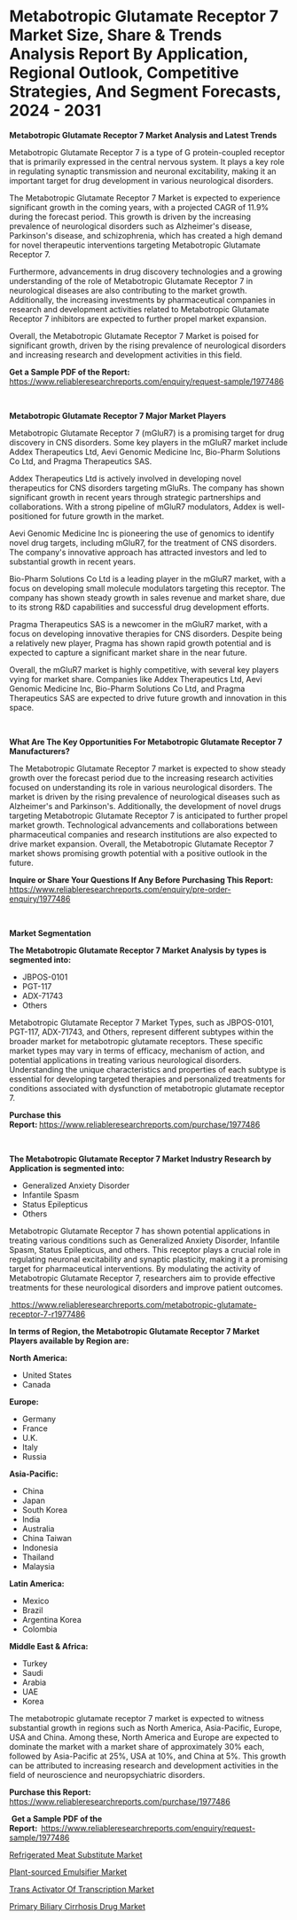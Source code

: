 <p><h1>Metabotropic Glutamate Receptor 7 Market Size, Share & Trends Analysis Report By Application, Regional Outlook, Competitive Strategies, And Segment Forecasts, 2024 - 2031</h1></p><p><strong>Metabotropic Glutamate Receptor 7 Market Analysis and Latest Trends</strong></p>
<p><p>Metabotropic Glutamate Receptor 7 is a type of G protein-coupled receptor that is primarily expressed in the central nervous system. It plays a key role in regulating synaptic transmission and neuronal excitability, making it an important target for drug development in various neurological disorders.</p><p>The Metabotropic Glutamate Receptor 7 Market is expected to experience significant growth in the coming years, with a projected CAGR of 11.9% during the forecast period. This growth is driven by the increasing prevalence of neurological disorders such as Alzheimer's disease, Parkinson's disease, and schizophrenia, which has created a high demand for novel therapeutic interventions targeting Metabotropic Glutamate Receptor 7.</p><p>Furthermore, advancements in drug discovery technologies and a growing understanding of the role of Metabotropic Glutamate Receptor 7 in neurological diseases are also contributing to the market growth. Additionally, the increasing investments by pharmaceutical companies in research and development activities related to Metabotropic Glutamate Receptor 7 inhibitors are expected to further propel market expansion.</p><p>Overall, the Metabotropic Glutamate Receptor 7 Market is poised for significant growth, driven by the rising prevalence of neurological disorders and increasing research and development activities in this field.</p></p>
<p><strong>Get a Sample PDF of the Report:&nbsp;</strong> <a href="https://www.reliableresearchreports.com/enquiry/request-sample/1977486">https://www.reliableresearchreports.com/enquiry/request-sample/1977486</a></p>
<p>&nbsp;</p>
<p><strong>Metabotropic Glutamate Receptor 7 Major Market Players</strong></p>
<p><p>Metabotropic Glutamate Receptor 7 (mGluR7) is a promising target for drug discovery in CNS disorders. Some key players in the mGluR7 market include Addex Therapeutics Ltd, Aevi Genomic Medicine Inc, Bio-Pharm Solutions Co Ltd, and Pragma Therapeutics SAS.</p><p>Addex Therapeutics Ltd is actively involved in developing novel therapeutics for CNS disorders targeting mGluRs. The company has shown significant growth in recent years through strategic partnerships and collaborations. With a strong pipeline of mGluR7 modulators, Addex is well-positioned for future growth in the market.</p><p>Aevi Genomic Medicine Inc is pioneering the use of genomics to identify novel drug targets, including mGluR7, for the treatment of CNS disorders. The company's innovative approach has attracted investors and led to substantial growth in recent years.</p><p>Bio-Pharm Solutions Co Ltd is a leading player in the mGluR7 market, with a focus on developing small molecule modulators targeting this receptor. The company has shown steady growth in sales revenue and market share, due to its strong R&D capabilities and successful drug development efforts.</p><p>Pragma Therapeutics SAS is a newcomer in the mGluR7 market, with a focus on developing innovative therapies for CNS disorders. Despite being a relatively new player, Pragma has shown rapid growth potential and is expected to capture a significant market share in the near future.</p><p>Overall, the mGluR7 market is highly competitive, with several key players vying for market share. Companies like Addex Therapeutics Ltd, Aevi Genomic Medicine Inc, Bio-Pharm Solutions Co Ltd, and Pragma Therapeutics SAS are expected to drive future growth and innovation in this space.</p></p>
<p>&nbsp;</p>
<p><strong>What Are The Key Opportunities For Metabotropic Glutamate Receptor 7 Manufacturers?</strong></p>
<p><p>The Metabotropic Glutamate Receptor 7 market is expected to show steady growth over the forecast period due to the increasing research activities focused on understanding its role in various neurological disorders. The market is driven by the rising prevalence of neurological diseases such as Alzheimer's and Parkinson's. Additionally, the development of novel drugs targeting Metabotropic Glutamate Receptor 7 is anticipated to further propel market growth. Technological advancements and collaborations between pharmaceutical companies and research institutions are also expected to drive market expansion. Overall, the Metabotropic Glutamate Receptor 7 market shows promising growth potential with a positive outlook in the future.</p></p>
<p><strong>Inquire or Share Your Questions If Any Before Purchasing This Report:</strong> <a href="https://www.reliableresearchreports.com/enquiry/pre-order-enquiry/1977486">https://www.reliableresearchreports.com/enquiry/pre-order-enquiry/1977486</a></p>
<p>&nbsp;</p>
<p><strong>Market Segmentation</strong></p>
<p><strong>The Metabotropic Glutamate Receptor 7 Market Analysis by types is segmented into:</strong></p>
<p><ul><li>JBPOS-0101</li><li>PGT-117</li><li>ADX-71743</li><li>Others</li></ul></p>
<p><p>Metabotropic Glutamate Receptor 7 Market Types, such as JBPOS-0101, PGT-117, ADX-71743, and Others, represent different subtypes within the broader market for metabotropic glutamate receptors. These specific market types may vary in terms of efficacy, mechanism of action, and potential applications in treating various neurological disorders. Understanding the unique characteristics and properties of each subtype is essential for developing targeted therapies and personalized treatments for conditions associated with dysfunction of metabotropic glutamate receptor 7.</p></p>
<p><strong>Purchase this Report:&nbsp;</strong><a href="https://www.reliableresearchreports.com/purchase/1977486">https://www.reliableresearchreports.com/purchase/1977486</a></p>
<p>&nbsp;</p>
<p><strong>The Metabotropic Glutamate Receptor 7 Market Industry Research by Application is segmented into:</strong></p>
<p><ul><li>Generalized Anxiety Disorder</li><li>Infantile Spasm</li><li>Status Epilepticus</li><li>Others</li></ul></p>
<p><p>Metabotropic Glutamate Receptor 7 has shown potential applications in treating various conditions such as Generalized Anxiety Disorder, Infantile Spasm, Status Epilepticus, and others. This receptor plays a crucial role in regulating neuronal excitability and synaptic plasticity, making it a promising target for pharmaceutical interventions. By modulating the activity of Metabotropic Glutamate Receptor 7, researchers aim to provide effective treatments for these neurological disorders and improve patient outcomes.</p></p>
<p><a href="https://www.reliableresearchreports.com/metabotropic-glutamate-receptor-7-r1977486">&nbsp;https://www.reliableresearchreports.com/metabotropic-glutamate-receptor-7-r1977486</a></p>
<p><strong>In terms of Region, the Metabotropic Glutamate Receptor 7 Market Players available by Region are:</strong></p>
<p>
    <p> <strong> North America: </strong>
        <ul>
            <li>United States</li>
            <li>Canada</li>
        </ul>
        </p> 
    <p> <strong> Europe: </strong>
        <ul>
            <li>Germany</li>
            <li>France</li>
            <li>U.K.</li>
            <li>Italy</li>
            <li>Russia</li>
        </ul>
        </p> 
    <p> <strong> Asia-Pacific: </strong>
        <ul>
            <li>China</li>
            <li>Japan</li>
            <li>South Korea</li>
            <li>India</li>
            <li>Australia</li>
            <li>China Taiwan</li>
            <li>Indonesia</li>
            <li>Thailand</li>
            <li>Malaysia</li>
        </ul>
        </p> 
    <p> <strong> Latin America: </strong>
        <ul>
            <li>Mexico</li>
            <li>Brazil</li>
            <li>Argentina Korea</li>
            <li>Colombia</li>
        </ul>
        </p> 
    <p> <strong> Middle East & Africa: </strong>
        <ul>
            <li>Turkey</li>
            <li>Saudi</li>
            <li>Arabia</li>
            <li>UAE</li>
            <li>Korea</li>
        </ul>
    </p>
    </p>
<p><p>The metabotropic glutamate receptor 7 market is expected to witness substantial growth in regions such as North America, Asia-Pacific, Europe, USA and China. Among these, North America and Europe are expected to dominate the market with a market share of approximately 30% each, followed by Asia-Pacific at 25%, USA at 10%, and China at 5%. This growth can be attributed to increasing research and development activities in the field of neuroscience and neuropsychiatric disorders.</p></p>
<p><strong>Purchase this Report: </strong><a href="https://www.reliableresearchreports.com/purchase/1977486">https://www.reliableresearchreports.com/purchase/1977486</a></p>
<p>&nbsp;<strong>Get a Sample PDF of the Report:&nbsp;&nbsp;</strong><a href="https://www.reliableresearchreports.com/enquiry/request-sample/1977486">https://www.reliableresearchreports.com/enquiry/request-sample/1977486</a></p>
<p><strong></strong></p>
<p><p><a href="https://github.com/edaunhshhs/Market-Research-Report-List-1/blob/main/refrigerated-meat-substitute-market.md">Refrigerated Meat Substitute Market</a></p><p><a href="https://github.com/carolinehamilton5656/Market-Research-Report-List-1/blob/main/plant-sourced-emulsifier-market.md">Plant-sourced Emulsifier Market</a></p><p><a href="https://github.com/adriannay56456/Market-Research-Report-List-1/blob/main/trans-activator-of-transcription-market.md">Trans Activator Of Transcription Market</a></p><p><a href="https://github.com/cobainhalbaru1/Market-Research-Report-List-1/blob/main/primary-biliary-cirrhosis-drug-market.md">Primary Biliary Cirrhosis Drug Market</a></p></p>